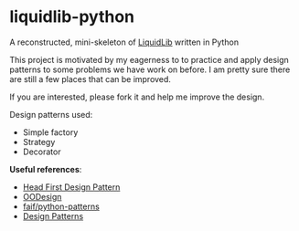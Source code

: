 # liquidlib-python

A reconstructed, mini-skeleton of [LiquidLib](http://zhang-group.github.io/LiquidLib/) written in Python


This project is motivated by my eagerness to to practice and apply design patterns to some problems we have work on before. I am pretty sure there are still a few places that can be improved.

If you are interested, please fork it and help me improve the design.


Design patterns used:
* Simple factory
* Strategy
* Decorator  


**Useful references**:
* [Head First Design Pattern](http://shop.oreilly.com/product/9780596007126.do)
* [OODesign](http://www.oodesign.com/)
* [faif/python-patterns](https://github.com/faif/python-patterns)
* [Design Patterns](https://sourcemaking.com/design_patterns)
